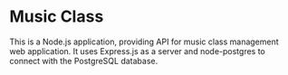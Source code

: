 # Music Class

This is a Node.js application, providing API for music class management web application. It uses Express.js as a server and node-postgres to connect with the PostgreSQL database.
